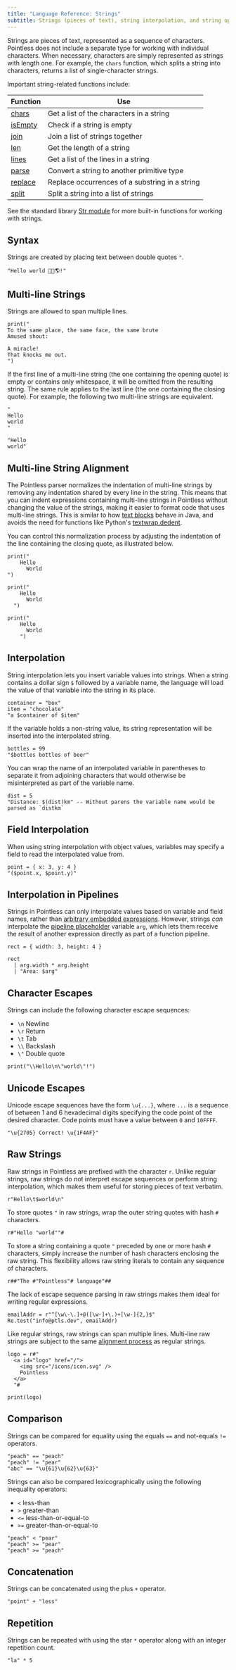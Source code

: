 ```yaml
---
title: "Language Reference: Strings"
subtitle: Strings (pieces of text), string interpolation, and string operators
---
```


Strings are pieces of text, represented as a sequence of characters. Pointless
does not include a separate type for working with individual characters. When
necessary, characters are simply represented as strings with length one. For
example, the `chars` function, which splits a string into characters, returns a
list of single-character strings.

Important string-related functions include:

| Function                       | Use                                            |
| ------------------------------ | ---------------------------------------------- |
| [chars](/stdlib/Str#chars)     | Get a list of the characters in a string       |
| [isEmpty](/stdlib/Str#isEmpty) | Check if a string is empty                     |
| [join](/stdlib/Str#join)       | Join a list of strings together                |
| [len](/stdlib/Str#len)         | Get the length of a string                     |
| [lines](/stdlib/Str#lines)     | Get a list of the lines in a string            |
| [parse](/stdlib/Str#parse)     | Convert a string to another primitive type     |
| [replace](/stdlib/Str#replace) | Replace occurrences of a substring in a string |
| [split](/stdlib/Str#split)     | Split a string into a list of strings          |

See the standard library [Str module](/stdlib/Str) for more built-in functions
for working with strings.

## Syntax

Strings are created by placing text between double quotes `"`.

```ptls
"Hello world 👋🏽🌎!"
```

## Multi-line Strings

Strings are allowed to span multiple lines.

```ptls
print("
To the same place, the same face, the same brute
Amused shout:

A miracle!
That knocks me out.
")
```

If the first line of a multi-line string (the one containing the opening quote)
is empty or contains only whitespace, it will be omitted from the resulting
string. The same rule applies to the last line (the one containing the closing
quote). For example, the following two multi-line strings are equivalent.

```ptls --no-echo
"
Hello
world
"

"Hello
world"
```

## Multi-line String Alignment

The Pointless parser normalizes the indentation of multi-line strings by
removing any indentation shared by every line in the string. This means that you
can indent expressions containing multi-line strings in Pointless without
changing the value of the strings, making it easier to format code that uses
multi-line strings. This is similar to how
[text blocks](https://openjdk.org/jeps/378) behave in Java, and avoids the need
for functions like Python's
[textwrap.dedent](https://docs.python.org/3/library/textwrap.html#textwrap.dedent).

You can control this normalization process by adjusting the indentation of the
line containing the closing quote, as illustrated below.

```ptls
print("
    Hello
      World
")

print("
    Hello
      World
  ")

print("
    Hello
      World
    ")
```

## Interpolation

String interpolation lets you insert variable values into strings. When a string
contains a dollar sign `$` followed by a variable name, the language will load
the value of that variable into the string in its place.

```ptls
container = "box"
item = "chocolate"
"a $container of $item"
```

If the variable holds a non-string value, its string representation will be
inserted into the interpolated string.

```ptls
bottles = 99
"$bottles bottles of beer"
```

You can wrap the name of an interpolated variable in parentheses to separate it
from adjoining characters that would otherwise be misinterpreted as part of the
variable name.

```ptls
dist = 5
"Distance: $(dist)km" -- Without parens the variable name would be parsed as `distkm`
```

## Field Interpolation

When using string interpolation with object values, variables may specify a
field to read the interpolated value from.

```ptls
point = { x: 3, y: 4 }
"($point.x, $point.y)"
```

## Interpolation in Pipelines

Strings in Pointless can only interpolate values based on variable and field
names, rather than
[arbitrary embedded expressions](/articles/str-interp-syntax). However, strings
_can_ interpolate the [pipeline placeholder](../pipelines#placeholder-arg)
variable `arg`, which lets them receive the result of another expression
directly as part of a function pipeline.

```ptls --input "avery"
rect = { width: 3, height: 4 }

rect
  | arg.width * arg.height
  | "Area: $arg"
```

## Character Escapes

Strings can include the following character escape sequences:

- `\n` Newline
- `\r` Return
- `\t` Tab
- `\\` Backslash
- `\"` Double quote

```ptls
print("\\Hello\n\"world\"!")
```

## Unicode Escapes

Unicode escape sequences have the form `\u{...}`, where `...` is a sequence of
between 1 and 6 hexadecimal digits specifying the code point of the desired
character. Code points must have a value between `0` and `10FFFF`.

```ptls
"\u{2705} Correct! \u{1F4AF}"
```

## Raw Strings

Raw strings in Pointless are prefixed with the character `r`. Unlike regular
strings, raw strings do not interpret escape sequences or perform string
interpolation, which makes them useful for storing pieces of text verbatim.

```ptls
r"Hello\t$world\n"
```

To store quotes `"` in raw strings, wrap the outer string quotes with hash `#`
characters.

```ptls
r#"Hello "world""#
```

To store a string containing a quote `"` preceded by one or more hash `#`
characters, simply increase the number of hash characters enclosing the raw
string. This flexibility allows raw string literals to contain any sequence of
characters.

```ptls
r##"The #"Pointless"# language"##
```

The lack of escape sequence parsing in raw strings makes them ideal for writing
regular expressions.

```ptls
emailAddr = r"^[\w\-\.]+@([\w-]+\.)+[\w-]{2,}$"
Re.test("info@ptls.dev", emailAddr)
```

Like regular strings, raw strings can span multiple lines. Multi-line raw
strings are subject to the same
[alignment process](#multi-line-string-alignment) as regular strings.

```ptls
logo = r#"
  <a id="logo" href="/">
    <img src="/icons/icon.svg" />
    Pointless
  </a>
  "#

print(logo)
```

## Comparison

Strings can be compared for equality using the equals `==` and not-equals `!=`
operators.

```ptls
"peach" == "peach"
"peach" != "pear"
"abc" == "\u{61}\u{62}\u{63}"
```

Strings can also be compared lexicographically using the following inequality
operators:

- `<` less-than
- `>` greater-than
- `<=` less-than-or-equal-to
- `>=` greater-than-or-equal-to

```ptls
"peach" < "pear"
"peach" >= "pear"
"peach" >= "peach"
```

## Concatenation

Strings can be concatenated using the plus `+` operator.

```ptls
"point" + "less"
```

## Repetition

Strings can be repeated with using the star `*` operator along with an integer
repetition count.

```ptls
"la" * 5
```
